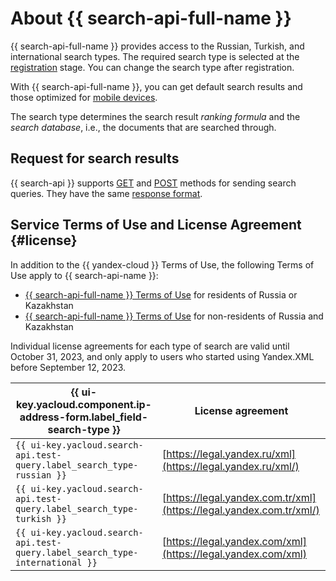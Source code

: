 # About {{ search-api-full-name }}

{{ search-api-full-name }} provides access to the Russian, Turkish, and international search types. The required search type is selected at the [registration](../operations/registration.md) stage. You can change the search type after registration.

With {{ search-api-full-name }}, you can get default search results and those optimized for [mobile devices](../operations/mobile.md).

The search type determines the search result _ranking formula_ and the _search database_, i.e., the documents that are searched through.

## Request for search results

{{ search-api }} supports [GET](get-request.md) and [POST](post-request.md) methods for sending search queries. They have the same [response format](response.md).

## Service Terms of Use and License Agreement {#license}

In addition to the {{ yandex-cloud }} Terms of Use, the following Terms of Use apply to {{ search-api-name }}:

* [{{ search-api-full-name }} Terms of Use](https://yandex.ru/legal/cloud_terms_search_api) for residents of Russia or Kazakhstan
* [{{ search-api-full-name }} Terms of Use](https://yandex.com/legal/cloud_terms_search_api) for non-residents of Russia and Kazakhstan

Individual license agreements for each type of search are valid until October 31, 2023, and only apply to users who started using Yandex.XML before September 12, 2023.

| {{ ui-key.yacloud.component.ip-address-form.label_field-search-type }} | License agreement |
|---|---|
| `{{ ui-key.yacloud.search-api.test-query.label_search_type-russian }}` | [https://legal.yandex.ru/xml](https://legal.yandex.ru/xml/) |
| `{{ ui-key.yacloud.search-api.test-query.label_search_type-turkish }}` | [https://legal.yandex.com.tr/xml](https://legal.yandex.com.tr/xml/) |
| `{{ ui-key.yacloud.search-api.test-query.label_search_type-international }}` | [https://legal.yandex.com/xml](https://legal.yandex.com/xml) |